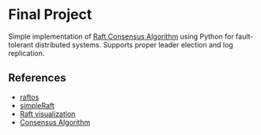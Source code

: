 # Final Project
Simple implementation of [Raft Consensus Algorithm](raft.github.io) using Python for fault-tolerant distributed systems. Supports proper leader election and log replication.

## References
- [raftos](https://github.com/zhebrak/raftos)
- [simpleRaft](https://github.com/streed/simpleRaft/tree/master/simpleRaft)
- [Raft visualization](http://thesecretlivesofdata.com/raft/)
- [Consensus Algorithm](https://medium.com/coinbundle/consensus-algorithms-dfa4f355259d)




